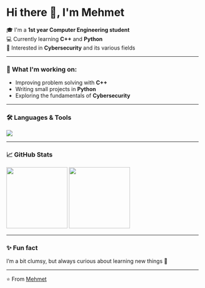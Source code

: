 # Hi there 👋, I'm Mehmet

🎓 I'm a **1st year Computer Engineering student**  
💻 Currently learning **C++** and **Python**  
🔐 Interested in **Cybersecurity** and its various fields  

---

### 🌱 What I'm working on:
- Improving problem solving with **C++**  
- Writing small projects in **Python**  
- Exploring the fundamentals of **Cybersecurity**  

---

### 🛠️ Languages & Tools
<p align="left">
  <img src="https://skillicons.dev/icons?i=cpp,python,github,vscode" />
</p>

---

### 📈 GitHub Stats
<p align="left">
  <img src="https://github-readme-stats.vercel.app/api?username=mehmet&show_icons=true&theme=tokyonight" height="160px"/>
  <img src="https://github-readme-stats.vercel.app/api/top-langs/?username=mehmet&layout=compact&theme=tokyonight" height="160px"/>
</p>

---

### ✨ Fun fact
I’m a bit clumsy, but always curious about learning new things 🚀

---
⭐️ From [Mehmet](https://github.com/Holuse)
